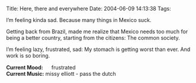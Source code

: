 Title: Here, there and everywhere
Date: 2004-06-09 14:13:38
Tags: 

<p>I&#8217;m feeling kinda sad. Because many things in Mexico suck.</p>

<p>Getting back from Brazil, made me realize that Mexico needs too much for being a better country, starting from the citizens: The common society.</p>

<p>I&#8217;m feeling lazy, frustrated, sad: My stomach is getting worst than ever. And work is so boring.</p>

<p><strong>Current Mood:</strong> <img width="15" height="15" src="http://stat.livejournal.com/img/mood/growf/smileys/angry.gif"/> frustrated<br/><strong>Current Music:</strong> missy elliott - pass the dutch</p>
